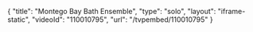 {
    "title": "Montego Bay Bath Ensemble",
    "type": "solo",
    "layout": "iframe-static",
    "videoId": "110010795",
    "url": "\/tvpembed\/110010795"
}